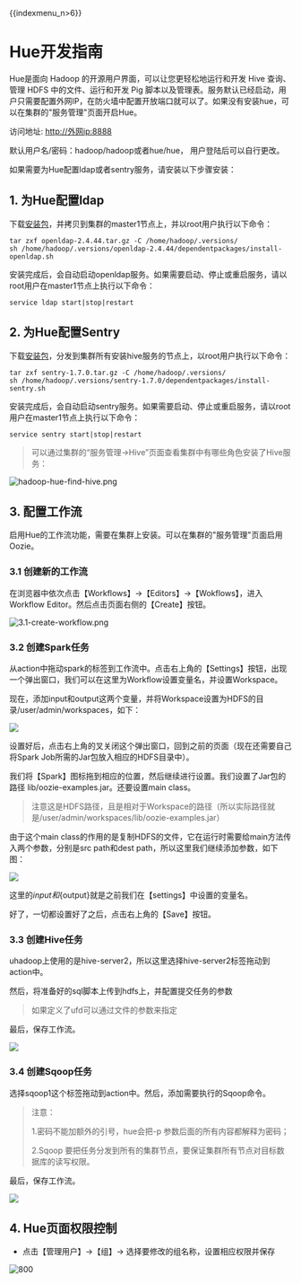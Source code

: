{{indexmenu_n>6}}

# Hue开发指南

Hue是面向 Hadoop 的开源用户界面，可以让您更轻松地运行和开发 Hive 查询、管理 HDFS 中的文件、运行和开发 Pig
脚本以及管理表。服务默认已经启动，用户只需要配置外网IP，在防火墙中配置开放端口就可以了。如果没有安装hue，可以在集群的"服务管理"页面开启Hue。

访问地址: <http://外网ip:8888>

默认用户名/密码：hadoop/hadoop或者hue/hue， 用户登陆后可以自行更改。

如果需要为Hue配置ldap或者sentry服务，请安装以下步骤安装：

## 1. 为Hue配置ldap

下载[安装包](http://uhadoop-new.ufile.ucloud.com.cn/hue/openldap-2.4.44.tar.gz)，并拷贝到集群的master1节点上，并以root用户执行以下命令：

```
tar zxf openldap-2.4.44.tar.gz -C /home/hadoop/.versions/
sh /home/hadoop/.versions/openldap-2.4.44/dependentpackages/install-openldap.sh
```

安装完成后，会自动启动openldap服务。如果需要启动、停止或重启服务，请以root用户在master1节点上执行以下命令：

```
service ldap start|stop|restart
```

## 2. 为Hue配置Sentry

下载[安装包](http://uhadoop-new.ufile.ucloud.com.cn/hue/sentry-1.7.0.tar.gz)，分发到集群所有安装hive服务的节点上，以root用户执行以下命令：

```
tar zxf sentry-1.7.0.tar.gz -C /home/hadoop/.versions/
sh /home/hadoop/.versions/sentry-1.7.0/dependentpackages/install-sentry.sh
```

安装完成后，会自动启动sentry服务。如果需要启动、停止或重启服务，请以root用户在master1节点上执行以下命令：

```
service sentry start|stop|restart
```

> 可以通过集群的“服务管理-\>Hive”页面查看集群中有哪些角色安装了Hive服务：

![hadoop-hue-find-hive.png](/images/developer/hadoop-hue-find-hive.png)

## 3. 配置工作流

启用Hue的工作流功能，需要在集群上安装。可以在集群的"服务管理"页面启用Oozie。

### 3.1 创建新的工作流

在浏览器中依次点击【Workflows】-\>【Editors】-\>【Wokflows】，进入Workflow
Editor。然后点击页面右侧的【Create】按钮。

![3.1-create-workflow.png](/images/developer/3.1-create-workflow.png)

### 3.2 创建Spark任务

从action中拖动spark的标签到工作流中。点击右上角的【Settings】按钮，出现一个弹出窗口，我们可以在这里为Workflow设置变量名，并设置Workspace。

现在，添加input和output这两个变量，并将Workspace设置为HDFS的目录/user/admin/workspaces，如下：

![](/images/developer/3.2-spark.png)

设置好后，点击右上角的叉关闭这个弹出窗口，回到之前的页面（现在还需要自己将Spark Job所需的Jar包放入相应的HDFS目录中）。

我们将【Spark】图标拖到相应的位置，然后继续进行设置。我们设置了Jar包的路径
lib/oozie-examples.jar。还要设置main class。

> 注意这是HDFS路径，且是相对于Workspace的路径（所以实际路径就是/user/admin/workspaces/lib/oozie-examples.jar）

由于这个main class的作用的是复制HDFS的文件，它在运行时需要给main方法传入两个参数，分别是src path和dest
path，所以这里我们继续添加参数，如下图：

![](/images/developer/3.2-spark-2.png)

这里的${input}和${output}就是之前我们在【settings】中设置的变量名。

好了，一切都设置好了之后，点击右上角的【Save】按钮。

### 3.3 创建Hive任务

uhadoop上使用的是hive-server2，所以这里选择hive-server2标签拖动到action中。

然后，将准备好的sql脚本上传到hdfs上，并配置提交任务的参数

> 如果定义了ufd可以通过文件的参数来指定

最后，保存工作流。

![](/images/developer/3.3-hive1.png)

### 3.4 创建Sqoop任务

选择sqoop1这个标签拖动到action中。然后，添加需要执行的Sqoop命令。

> 注意：
>
> 1.密码不能加额外的引号，hue会把-p 参数后面的所有内容都解释为密码；
>
> 2.Sqoop 要把任务分发到所有的集群节点，要保证集群所有节点对目标数据库的读写权限。

最后，保存工作流。

![](/images/developer/3.4-sqoop.png)

## 4. Hue页面权限控制

- 点击【管理用户】-\>【组】-\> 选择要修改的组名称，设置相应权限并保存

![800](/images/developer/hadoop-hue-permissions.jpg)
